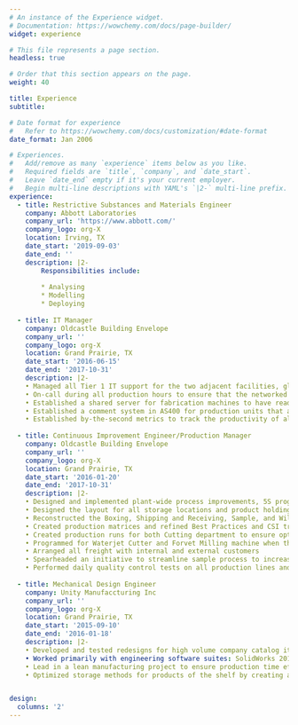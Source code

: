 ```yaml
---
# An instance of the Experience widget.
# Documentation: https://wowchemy.com/docs/page-builder/
widget: experience

# This file represents a page section.
headless: true

# Order that this section appears on the page.
weight: 40

title: Experience
subtitle:

# Date format for experience
#   Refer to https://wowchemy.com/docs/customization/#date-format
date_format: Jan 2006

# Experiences.
#   Add/remove as many `experience` items below as you like.
#   Required fields are `title`, `company`, and `date_start`.
#   Leave `date_end` empty if it's your current employer.
#   Begin multi-line descriptions with YAML's `|2-` multi-line prefix.
experience:
  - title: Restrictive Substances and Materials Engineer
    company: Abbott Laboratories
    company_url: 'https://www.abbott.com/'
    company_logo: org-X
    location: Irving, TX
    date_start: '2019-09-03'
    date_end: ''
    description: |2-
        Responsibilities include:
        
        * Analysing
        * Modelling
        * Deploying
        
  - title: IT Manager
    company: Oldcastle Building Envelope
    company_url: ''
    company_logo: org-X
    location: Grand Prairie, TX
    date_start: '2016-06-15'
    date_end: '2017-10-31'
    description: |2-    
    • Managed all Tier 1 IT support for the two adjacent facilities, glass and aluminum, which included 40 computers and 17 networked pieces of machinery
    • On-call during all production hours to ensure that the networked machinery were operating as intended, using Ultra VNC or Teamviewer to solve minor issues or coming to the site for network issues
    • Established a shared server for fabrication machines to have read access to design programs to cut downtime between programming and making a customized units
    • Established a comment system in AS400 for production units that allowed plant wide communication between first and second shift
    • Established by-the-second metrics to track the productivity of all workstations in the plants
    
  - title: Continuous Improvement Engineer/Production Manager
    company: Oldcastle Building Envelope
    company_url: ''
    company_logo: org-X
    location: Grand Prairie, TX
    date_start: '2016-01-20'
    date_end: '2017-10-31'
    description: |2-    
    • Designed and implemented plant-wide process improvements, 5S programs, training programs, and product velocity/flow systems
    • Designed the layout for all storage locations and product holding locations in the plant
    • Reconstructed the Boxing, Shipping and Receiving, Sample, and Will Call Departments from the ground up so they could met the increased demand of a plant expansion from 55,000 sq.ft. to 160,000 sq.ft.
    • Created production matrices and refined Best Practices and CSI tracking to promote better production efficiency, made into a direct report for the Regional President
    • Created production runs for both Cutting department to ensure optimal product flow
    • Programmed for Waterjet Cutter and Forvet Milling machine when the programmer was gone
    • Arranged all freight with internal and external customers
    • Spearheaded an initiative to streamline sample process to increase overall sales totals
    • Performed daily quality control tests on all production lines and storage units
    
  - title: Mechanical Design Engineer
    company: Unity Manufaccturing Inc
    company_url: ''
    company_logo: org-X
    location: Grand Prairie, TX
    date_start: '2015-09-10'
    date_end: '2016-01-18'
    description: |2-    
    • Developed and tested redesigns for high volume company catalog items and parts for in house use, resulting in 70% reduction in assembly time and 80% more storage capacity in the warehouse
    • Worked primarily with engineering software suites: SolidWorks 2016, DriveWorks, and eDPM 
    • Lead in a lean manufacturing project to ensure production time efficiency and quality benchmarks
    • Optimized storage methods for products of the shelf by creating a flat pattern system vs component system


design:
  columns: '2'
---
```

